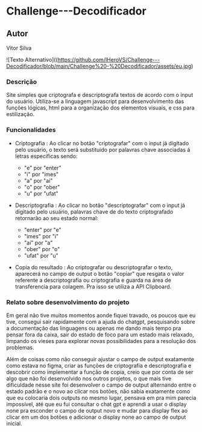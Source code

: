 # Challenge---Decodificador

## Autor 

Vitor Silva 

![Texto Alternativo]((https://github.com/lHeroVS/Challenge---Decodificador/blob/main/Challenge%20-%20Decodificador/assets/eu.jpg)  

### Descrição

   Site simples que criptografa e descriptografa textos de acordo com o input do usuário. Utiliza-se a linguagem javascript para desenvolvimento das funções lógicas, html para a organização dos elementos visuais, e css para estilização.


### Funcionalidades

- Criptografia : Ao clicar no botão "criptografar" com o input já digitado pelo usuário, o texto será substituido por palavras chave associadas á letras específicas sendo:

   - "e" por "enter"
   - "i" por "imes"
   - "a" por "ai"
   - "o" por "ober"
   - "u" por "ufat"
 
- Descriptografia : Ao clicar no botão "descriptografar" com o input já digitado pelo usuário, palavras chave de do texto criptografado retornarão ao seu estado normal:

   - "enter" por "e"
   - "imes" por "i"
   - "ai" por "a"
   - "ober" por "o"
   - "ufat" por "u"

 - Copia do resultado : Ao criptografar ou descriptografar o texto, aparecerá no campo de output o botão "copiar" que resgata o valor referente a descriptografia ou criptografia e guarda na área de transferencia para colagem. Pra isso se utiliza a API Clipboard.


### Relato sobre desenvolvimento do projeto

Em geral não tive muitos momentos aonde fiquei travado, os poucos que eu tive, consegui sair rapidamente com a ajuda do chatgpt, pesquisando sobre a documentação das linguagens ou apenas me dando mais tempo pra pensar fora da caixa, sair do estado de foco para um estado mais relaxado, limpando os vieses para explorar novas possibilidades para a resolução dos problemas.

Além de coisas como não conseguir ajustar o campo de output exatamente como estava no figma, criar as funções de criptografia e descriptografia e descobrir como implementar a função de copia, creio que por conta de ser algo que não foi desenvolvido nos outros projetos, o que mais tive dificuldade nesse site foi desenvolver o campo de output alternando entre o estado padrão e o novo ao clicar nos botões, não sabia exatamente como que eu colocaria dois outputs no mesmo lugar, pensava em pra mim parecia impossível, até que eu fui consultar o chat gpt e aprendi a usar o display none pra esconder o campo de output novo e mudar para display flex ao clicar em um dos botões e adicionar o display none ao campo de output inicial. 

